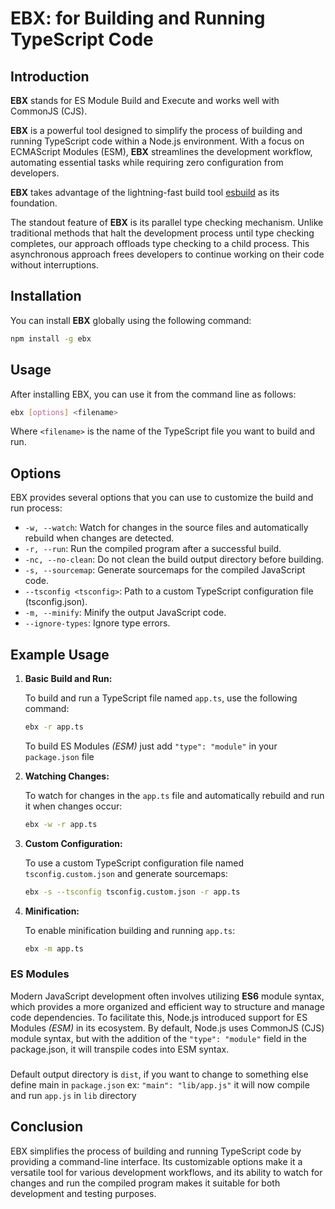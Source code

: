 # **EBX: for Building and Running TypeScript Code**

## Introduction

**EBX** stands for ES Module Build and Execute and works well with CommonJS (CJS).

**EBX** is a powerful tool designed to simplify the process of building and running TypeScript code within a Node.js environment. With a focus on ECMAScript Modules (ESM), **EBX** streamlines the development workflow, automating essential tasks while requiring zero configuration from developers.

**EBX** takes advantage of the lightning-fast build tool [esbuild](https://esbuild.github.io/) as its foundation.

The standout feature of **EBX** is its parallel type checking mechanism. Unlike traditional methods that halt the development process until type checking completes, our approach offloads type checking to a child process. This asynchronous approach frees developers to continue working on their code without interruptions.

## Installation

You can install **EBX** globally using the following command:

```bash
npm install -g ebx
```

## Usage

After installing EBX, you can use it from the command line as follows:

```bash
ebx [options] <filename>
```

Where `<filename>` is the name of the TypeScript file you want to build and run.

## Options

EBX provides several options that you can use to customize the build and run process:

- `-w, --watch`: Watch for changes in the source files and automatically rebuild when changes are detected.
- `-r, --run`: Run the compiled program after a successful build.
- `-nc, --no-clean`: Do not clean the build output directory before building.
- `-s, --sourcemap`: Generate sourcemaps for the compiled JavaScript code.
- `--tsconfig <tsconfig>`: Path to a custom TypeScript configuration file (tsconfig.json).
- `-m, --minify`: Minify the output JavaScript code.
- `--ignore-types`: Ignore type errors.

## Example Usage

1. **Basic Build and Run:**

   To build and run a TypeScript file named `app.ts`, use the following command:

   ```bash
   ebx -r app.ts
   ```

   To build ES Modules _(ESM)_
   just add `"type": "module"` in your `package.json` file

2. **Watching Changes:**

   To watch for changes in the `app.ts` file and automatically rebuild and run it when changes occur:

   ```bash
   ebx -w -r app.ts
   ```

3. **Custom Configuration:**

   To use a custom TypeScript configuration file named `tsconfig.custom.json` and generate sourcemaps:

   ```bash
   ebx -s --tsconfig tsconfig.custom.json -r app.ts
   ```

4. **Minification:**

   To enable minification building and running `app.ts`:

   ```bash
   ebx -m app.ts
   ```

### ES Modules

Modern JavaScript development often involves utilizing **ES6** module syntax, which provides a more organized and efficient way to structure and manage code dependencies. To facilitate this, Node.js introduced support for ES Modules _(ESM)_ in its ecosystem. By default, Node.js uses CommonJS (CJS) module syntax, but with the addition of the `"type": "module"` field in the package.json, it will transpile codes into ESM syntax.

###

Default output directory is `dist`, if you want to change to something else define main in `package.json`
ex: `"main": "lib/app.js"` it will now compile and run `app.js` in `lib` directory

## Conclusion

EBX simplifies the process of building and running TypeScript code by providing a command-line interface. Its customizable options make it a versatile tool for various development workflows, and its ability to watch for changes and run the compiled program makes it suitable for both development and testing purposes.
